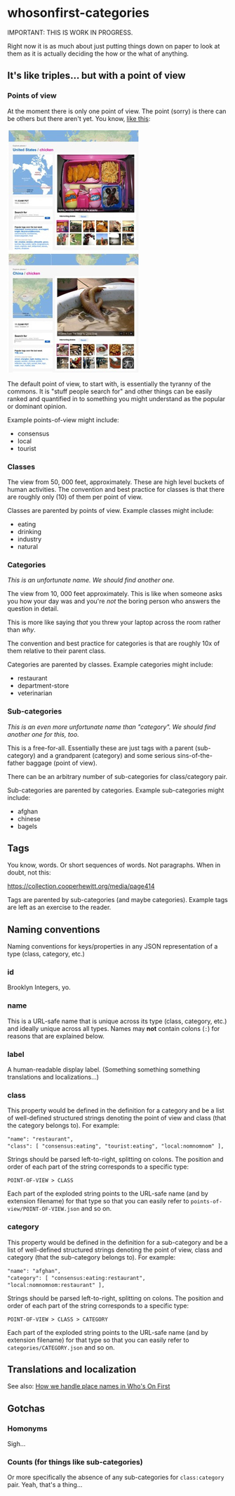 # whosonfirst-categories

IMPORTANT: THIS IS WORK IN PROGRESS.

Right now it is as much about just putting things down on paper to look at them
as it is actually deciding the how or the what of anything.

## It's like triples... but with a point of view

### Points of view

At the moment there is only one point of view. The point (sorry) is there can be
others but there aren't yet. You know, [like this](https://boingboing.net/2007/11/09/flickr-places-shows.html):

![](chicken.jpg)

The default point of view, to start with, is essentially the tyranny of the
commons. It is "stuff people search for" and other things can be easily ranked
and quantified in to something you might understand as the popular or dominant
opinion.

Example points-of-view might include:

* consensus
* local
* tourist

### Classes

The view from 50, 000 feet, approximately. These are high level buckets of human
activities. The convention and best practice for classes is that there are
roughly only (10) of them per point of view.

Classes are parented by points of view. Example classes might include:

* eating
* drinking
* industry
* natural

### Categories

_This is an unfortunate name. We should find another one._

The view from 10, 000 feet approximately. This is like when someone asks you how
your day was and you're _not_ the boring person who answers the question in
detail.

This is more like saying _that_ you threw your laptop across the room rather
than _why_.

The convention and best practice for categories is that are roughly 10x of them
relative to their parent class.

Categories are parented by classes. Example categories might include:

* restaurant
* department-store
* veterinarian

### Sub-categories

_This is an even more unfortunate name than "category". We should find another one
for this, too._

This is a free-for-all. Essentially these are just tags with a parent
(sub-category) and a grandparent (category) and some serious sins-of-the-father
baggage (point of view).

There can be an arbitrary number of sub-categories for class/category pair.

Sub-categories are parented by categories. Example sub-categories might include:

* afghan
* chinese
* bagels

## Tags

You know, words. Or short sequences of words. Not paragraphs. When in doubt, not
this:

https://collection.cooperhewitt.org/media/page414

Tags are parented by sub-categories (and maybe categories). Example tags are left as an exercise to the reader.

## Naming conventions

Naming conventions for keys/properties in any JSON representation of a type
(class, category, etc.)

### id

Brooklyn Integers, yo.

### name

This is a URL-safe name that is unique across its type (class, category, etc.)
and ideally unique across all types. Names may **not** contain colons (`:`) for
reasons that are explained below.

### label 

A human-readable display label. (Something something something translations and
localizations...)

### class

This property would be defined in the definition for a category and be a list of
well-defined structured strings denoting the point of view and class (that the
category belongs to). For example:

```
"name": "restaurant",
"class": [ "consensus:eating", "tourist:eating", "local:nomnomnom" ],
```

Strings should be parsed left-to-right, splitting on colons. The position and
order of each part of the string corresponds to a specific type:

```
POINT-OF-VIEW > CLASS 
```

Each part of the exploded string points to the URL-safe name (and by extension
filename) for that type so that you can easily refer to
`points-of-view/POINT-OF-VIEW.json` and so on.

### category

This property would be defined in the definition for a sub-category and be a list of
well-defined structured strings denoting the point of view, class and category (that the
sub-category belongs to). For example:

```
"name": "afghan",
"category": [ "consensus:eating:restaurant", "local:nomnomnom:restaurant" ],
```

Strings should be parsed left-to-right, splitting on colons. The position and
order of each part of the string corresponds to a specific type:

```
POINT-OF-VIEW > CLASS > CATEGORY
```

Each part of the exploded string points to the URL-safe name (and by extension
filename) for that type so that you can easily refer to
`categories/CATEGORY.json` and so on.

## Translations and localization

See also: [How we handle place names in Who's On First](https://mapzen.com/blog/who-s-on-first#names)

## Gotchas

### Homonyms

Sigh...

### Counts (for things like sub-categories)

Or more specifically the absence of any sub-categories for `class:category` pair. Yeah, that's a thing...
